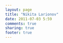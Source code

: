 ```yaml
---
layout: page
title: "Nikita Larionov"
date: 2011-07-03 5:59
comments: true
sharing: true
footer: true
---
```


<script src="//about.me/embed/vonoiral?image=0&amp;name=0&amp;headline=0&amp;style=site"></script>